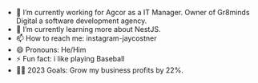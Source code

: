 


- 🏢 I’m currently working for Agcor  as a  IT Manager. Owner of Gr8minds Digital a software development agency.
- 🏫 I’m currently learning more about NestJS.
- 📫 How to reach me: instagram-jaycostner
- 😄 Pronouns: He/Him
- ⚡ Fun fact: i like playing Baseball 
- 🙌🏼 2023 Goals: Grow my business profits by 22%.

